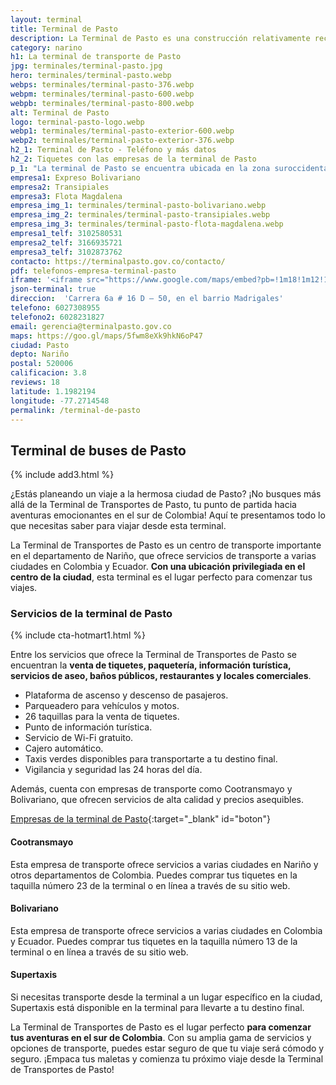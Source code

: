 ```yaml
---
layout: terminal
title: Terminal de Pasto
description: La Terminal de Pasto es una construcción relativamente reciente. Ahora es uno de los principales puntos de llegada de la ciudad de Pasto.
category: narino
h1: La terminal de transporte de Pasto
jpg: terminales/terminal-pasto.jpg
hero: terminales/terminal-pasto.webp
webps: terminales/terminal-pasto-376.webp
webpm: terminales/terminal-pasto-600.webp
webpb: terminales/terminal-pasto-800.webp
alt: Terminal de Pasto
logo: terminal-pasto-logo.webp
webp1: terminales/terminal-pasto-exterior-600.webp
webp2: terminales/terminal-pasto-exterior-376.webp
h2_1: Terminal de Pasto - Teléfono y más datos
h2_2: Tiquetes con las empresas de la terminal de Pasto
p_1: "La terminal de Pasto se encuentra ubicada en la zona suroccidental de la ciudad de Pasto, con fácil acceso vehicular y a través del transporte público."
empresa1: Expreso Bolivariano
empresa2: Transipiales
empresa3: Flota Magdalena
empresa_img_1: terminales/terminal-pasto-bolivariano.webp
empresa_img_2: terminales/terminal-pasto-transipiales.webp
empresa_img_3: terminales/terminal-pasto-flota-magdalena.webp
empresa1_telf: 3102580531
empresa2_telf: 3166935721
empresa3_telf: 3102873762
contacto: https://terminalpasto.gov.co/contacto/
pdf: telefonos-empresa-terminal-pasto
iframe: '<iframe src="https://www.google.com/maps/embed?pb=!1m18!1m12!1m3!1d31911.49066628265!2d-77.29110509663998!3d1.2047589937591794!2m3!1f0!2f0!3f0!3m2!1i1024!2i768!4f13.1!3m3!1m2!1s0x8e2ed4bc281c3eeb%3A0xa830730cc08d203a!2sTerminal%20de%20Transportes%20de%20Pasto!5e0!3m2!1ses-419!2sco!4v1656645384018!5m2!1ses-419!2sco" width="100%" height="480" style="border:0;" allowfullscreen="" loading="lazy" referrerpolicy="no-referrer-when-downgrade"></iframe>'
json-terminal: true
direccion:  'Carrera 6a # 16 D – 50, en el barrio Madrigales'
telefono: 6027308955
telefono2: 6028231827
email: gerencia@terminalpasto.gov.co
maps: https://goo.gl/maps/5fwm8eXk9hkN6oP47
ciudad: Pasto
depto: Nariño
postal: 520006
calificacion: 3.8
reviews: 18
latitude: 1.1982194
longitude: -77.2714548
permalink: /terminal-de-pasto
---
```

## Terminal de buses de Pasto

{% include add3.html %}

¿Estás planeando un viaje a la hermosa ciudad de Pasto? ¡No busques más allá de la Terminal de Transportes de Pasto, tu punto de partida hacia aventuras emocionantes en el sur de Colombia! Aquí te presentamos todo lo que necesitas saber para viajar desde esta terminal.

La Terminal de Transportes de Pasto es un centro de transporte importante en el departamento de Nariño, que ofrece servicios de transporte a varias ciudades en Colombia y Ecuador. **Con una ubicación privilegiada en el centro de la ciudad**, esta terminal es el lugar perfecto para comenzar tus viajes.

### Servicios de la terminal de Pasto

{% include cta-hotmart1.html %}

Entre los servicios que ofrece la Terminal de Transportes de Pasto se encuentran la **venta de tiquetes, paquetería, información turística, servicios de aseo, baños públicos, restaurantes y locales comerciales**.

* Plataforma de ascenso y descenso de pasajeros.
* Parqueadero para vehículos y motos.
* 26 taquillas para la venta de tiquetes.
* Punto de información turística.
* Servicio de Wi-Fi gratuito.
* Cajero automático.
* Taxis verdes disponibles para transportarte a tu destino final.
* Vigilancia y seguridad las 24 horas del día.

Además, cuenta con empresas de transporte como Cootransmayo y Bolivariano, que ofrecen servicios de alta calidad y precios asequibles.

[Empresas de la terminal de Pasto]({{page.url}}/{{page.pdf}}){:target="_blank" id="boton"}


#### Cootransmayo

Esta empresa de transporte ofrece servicios a varias ciudades en Nariño y otros departamentos de Colombia. Puedes comprar tus tiquetes en la taquilla número 23 de la terminal o en línea a través de su sitio web.

#### Bolivariano

Esta empresa de transporte ofrece servicios a varias ciudades en Colombia y Ecuador. Puedes comprar tus tiquetes en la taquilla número 13 de la terminal o en línea a través de su sitio web.

#### Supertaxis

Si necesitas transporte desde la terminal a un lugar específico en la ciudad, Supertaxis está disponible en la terminal para llevarte a tu destino final.

La Terminal de Transportes de Pasto es el lugar perfecto **para comenzar tus aventuras en el sur de Colombia**. Con su amplia gama de servicios y opciones de transporte, puedes estar seguro de que tu viaje será cómodo y seguro. ¡Empaca tus maletas y comienza tu próximo viaje desde la Terminal de Transportes de Pasto!
